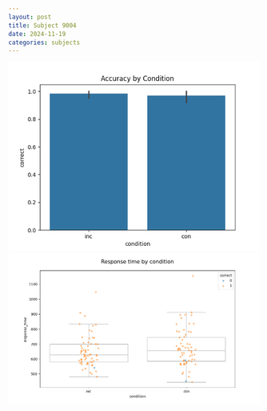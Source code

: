 ```yaml
---
layout: post
title: Subject 9004
date: 2024-11-19
categories: subjects
---
```


![](data/9004/run-22/9004_NF_acc.png)
![](data/9004/run-22/9004_NF_rt.png)

